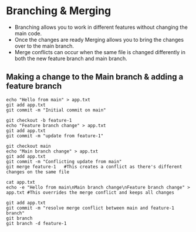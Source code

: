 # Branching & Merging
- Branching allows you to work in different features without changing the main code.
- Once the changes are ready Merging allows you to bring the changes over to the main branch.
- Merge conflicts can occur when the same file is changed differently in both the new feature branch and main branch.

## Making a change to the Main branch & adding a feature branch
```
echo "Hello from main" > app.txt
git add app.txt
git commit -m "Initial commit on main"

git checkout -b feature-1
echo "Feature branch change" > app.txt
git add app.txt
git commit -m "update from feature-1"

git checkout main
echo "Main branch change" > app.txt
git add app.txt
git commit -m "Conflicting update from main"
git merge feature-1   #This creates a conflict as there's different changes on the same file

cat app.txt
echo -e "Hello from main\nMain branch change\nFeature branch change" > app.txt #This overrides the merge conflict and keeps all changes

git add app.txt
git commit -m "resolve merge conflict between main and feature-1 branch"
git branch
git branch -d feature-1
```
